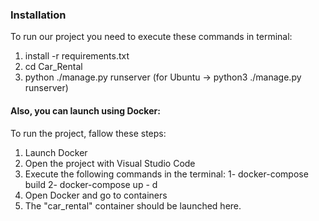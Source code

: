 ### Installation
To run our project you need to execute these commands in terminal:
1) install -r requirements.txt
2) cd Car_Rental
3) python ./manage.py runserver
(for Ubuntu -> python3 ./manage.py runserver)

#### Also, you can launch using Docker:
To run the project, fallow these steps:
1. Launch Docker
2. Open the project with Visual Studio Code
3. Execute the following commands in the terminal:
    1- docker-compose build
    2- docker-compose up - d
4. Open Docker and go to containers
5. The "car_rental" container should be launched here.